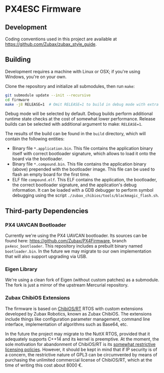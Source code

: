 PX4ESC Firmware
===============

## Development

Coding conventions used in this project are available at <https://github.com/Zubax/zubax_style_guide>.

## Building

Development requires a machine with Linux or OSX; if you're using Windows, you're on your own.

Clone the repository and initialize all submodules, then run `make`:

```bash
git submodule update --init --recursive
cd firmware
make -j8 RELEASE=1  # Omit RELEASE=1 to build in debug mode with extra runtime checks
```

Debug mode will be selected by default.
Debug builds perform additional runtime state checks at the cost of somewhat lower performance.
Release builds can be selected with additional argument to make: `RELEASE=1`.

The results of the build can be found in the `build` directory, which will contain the following entities:

* Binary file `*.application.bin`.
This file contains the application binary itself with correct bootloader signature,
which allows to load it onto the board via the bootloader.
* Binary file `*.compound.bin`.
This file contains the application binary (above) prepended with the bootloader image.
This file can be used to flash an empty board for the first time.
* ELF file `compound.elf`.
This ELF contains the application, the bootloader, the correct bootloader signature,
and the application's debug information.
It can be loaded with a GDB debugger to perform symbol debugging using the script
`./zubax_chibios/tools/blackmagic_flash.sh`.

## Third-party Dependencies

### PX4 UAVCAN Bootloader

Currently we're using the PX4 UAVCAN bootloader.
Its sources can be found here: <https://github.com/Zubax/PX4Firmware>, branch `px4esc_bootloader`.
This repository includes a prebuilt binary named `bootloader.bin`.
In the future we may migrate to our own implementation that will also support upgrading via USB.

### Eigen Library

We're using a clean fork of Eigen (without custom patches) as a submodule.
The fork is just a mirror of the upstream Mercurial repository.

### Zubax ChibiOS Extensions

The firmware is based on [ChibiOS/RT](http://chibios.org) RTOS with custom extensions developed by Zubax Robotics,
known as Zubax ChibiOS.
The extensions include things like configuration parameter management, command line interface,
implementation of algorithms such as Base64, etc.

In the future the project may migrate to the NuttX RTOS, provided that it adequately supports C++14 and
its kernel is preemptive.
At the moment, the sole motivation for abandonment of ChibiOS/RT is its
[somewhat restrictive licensing policies](http://www.chibios.org/dokuwiki/doku.php?id=chibios:licensing:start).
However, it should be kept in mind that if IP security is of a concern, the restrictive nature of GPL3 can be
circumvented by means of purchasing the unlimited commercial license of ChibiOS/RT,
which at the time of writing this cost about 8000 &euro;.
